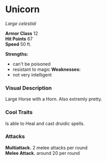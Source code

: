 # Unicorn 
_Large celestial_

**Armor Class** 12   
**Hit Points** 67  
**Speed** 50 ft. 

**Strengths:**
- can't be poisoned
- resistant to magic
**Weaknesses:**
- not very intelligent

### Visual Description
Large Horse with a Horn. Also extremly pretty.

### Cool Traits
Is able to Heal and cast druidic spells.

### Attacks 
**Multiattack.** 2 melee attacks per round   
**Melee Attack.** around 20 per round   

